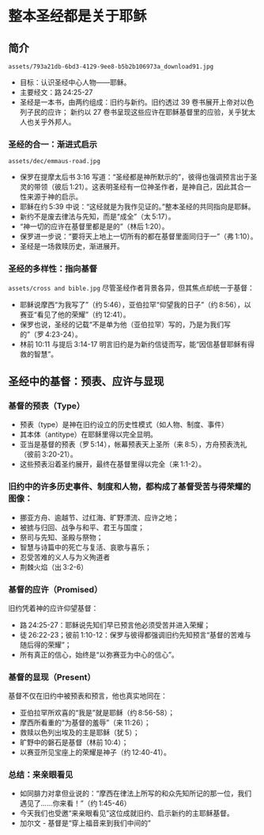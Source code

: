 # 整本圣经都是关于耶稣
## 简介
`assets/793a21db-6bd3-4129-9ee8-b5b2b106973a_download91.jpg`
- 目标：认识圣经中心人物——耶稣。
- 主要经文：路 24:25-27
- 圣经是一本书，由两约组成：旧约与新约。旧约透过 39 卷书展开上帝对以色列子民的应许；
新约以 27 卷书呈现这些应许在耶稣基督里的应验，关乎犹太人也关乎外邦人。

### 圣经的合一：渐进式启示
`assets/dec/emmaus-road.jpg`
- 保罗在提摩太后书 3:16 写道：“圣经都是神所默示的”，彼得也强调预言出于圣灵的带领（彼后 1:21）。这表明圣经有一位神圣作者，是神自己，因此其合一性来源于神的启示。
- 耶稣在约 5:39 中说：“这经就是为我作见证的。”整本圣经的共同指向是耶稣。
- 新约不是废去律法与先知，而是“成全”（太 5:17）。
- “神一切的应许在基督里都是是的”（林后 1:20）。
- 保罗进一步说：“要将天上地上一切所有的都在基督里面同归于一”（弗 1:10）。
- 圣经是一场救赎历史，渐进展开。

### 圣经的多样性：指向基督
`assets/cross and bible.jpg`
尽管圣经作者背景各异，但其焦点却统一于基督：
- 耶稣说摩西“为我写了”（约 5:46），亚伯拉罕“仰望我的日子”（约 8:56），以赛亚“看见了他的荣耀”（约 12:41）。
- 保罗也说，圣经的记载“不是单为他（亚伯拉罕）写的，乃是为我们写的”（罗 4:23-24）。
- 林前 10:11 与提后 3:14-17 明言旧约是为新约信徒而写，能“因信基督耶稣有得救的智慧”。

## 圣经中的基督：预表、应许与显现
### 基督的预表（Type）
- 预表（type）是神在旧约设立的历史性模式（如人物、制度、事件）
- 其本体（antitype）在耶稣里得以完全显明。
- 亚当是基督的预表（罗 5:14），帐幕预表天上圣所（来 8:5），方舟预表洗礼（彼前 3:20-21）。
- 这些预表沿着圣约展开，最终在基督里得以完全（来 1:1-2）。

### 旧约中的许多历史事件、制度和人物，都构成了基督受苦与得荣耀的图像：
- 挪亚方舟、逾越节、过红海、旷野漂流、应许之地；
- 被掳与归回、战争与和平、君王与国度；
- 祭司与先知、圣殿与祭物；
- 智慧与诗篇中的死亡与复活、哀歌与喜乐；
- 忍受苦难的义人与为义殉道者
- 荆棘火焰（出 3:2-6）

### 基督的应许（Promised）
旧约凭着神的应许仰望基督：
- 路 24:25-27：耶稣说先知们早已预言他必须受苦并进入荣耀；
- 徒 26:22-23；彼前 1:10-12：保罗与彼得都强调旧约先知预言“基督的苦难与随后得的荣耀”；
- 所有真正的信心，始终是“以弥赛亚为中心的信心”。

### 基督的显现（Present）
基督不仅在旧约中被预表和预言，他也真实地同在：
- 亚伯拉罕所欢喜的“我是”就是耶稣（约 8:56-58）；
- 摩西所看重的“为基督的羞辱”（来 11:26）；
- 救赎以色列出埃及的主是耶稣（犹 5）；
- 旷野中的磐石是基督（林前 10:4）；
- 以赛亚所见宝座上的荣耀是神子（约 12:40-41）。

### 总结：来亲眼看见
- 如同腓力对拿但业说的：“摩西在律法上所写的和众先知所记的那一位，我们遇见了......你来看！”（约 1:45-46）
- 今天我们也受邀“来亲眼看见”这位成就旧约、启示新约的主耶稣基督。
- 加尔文 - 基督是“穿上福音来到我们中间的”
